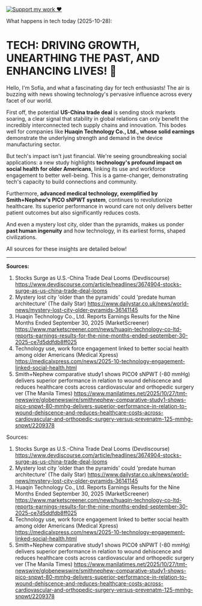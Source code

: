 [![Support my work ❤️](https://img.shields.io/badge/Support%20my%20work%20❤️-orange?style=for-the-badge&logo=patreon&logoColor=white)](https://www.patreon.com/c/evertonics)

What happens in tech today (2025-10-28):

# TECH: DRIVING GROWTH, UNEARTHING THE PAST, AND ENHANCING LIVES! 🚀

Hello, I'm Sofia, and what a fascinating day for tech enthusiasts! The air is buzzing with news showing technology's pervasive influence across every facet of our world.

First off, the potential **US-China trade deal** is sending stock markets soaring, a clear signal that stability in global relations can only benefit the incredibly interconnected tech supply chains and innovation. This bodes well for companies like **Huaqin Technology Co., Ltd., whose solid earnings** demonstrate the underlying strength and demand in the device manufacturing sector.

But tech's impact isn't just financial. We're seeing groundbreaking social applications: a new study highlights **technology's profound impact on social health for older Americans**, linking its use and workforce engagement to better well-being. This is a game-changer, demonstrating tech's capacity to build connections and community.

Furthermore, **advanced medical technology, exemplified by Smith+Nephew's PICO sNPWT system**, continues to revolutionize healthcare. Its superior performance in wound care not only delivers better patient outcomes but also significantly reduces costs.

And even a mystery lost city, older than the pyramids, makes us ponder **past human ingenuity** and how technology, in its earliest forms, shaped civilizations.

All sources for these insights are detailed below!

---
**Sources:**
1.  Stocks Surge as U.S.-China Trade Deal Looms (Devdiscourse)
    https://www.devdiscourse.com/article/headlines/3674904-stocks-surge-as-us-china-trade-deal-looms
2.  Mystery lost city 'older than the pyramids' could 'predate human architecture' (The daily Star)
    https://www.dailystar.co.uk/news/world-news/mystery-lost-city-older-pyramids-36141145
3.  Huaqin Technology Co., Ltd. Reports Earnings Results for the Nine Months Ended September 30, 2025 (MarketScreener)
    https://www.marketscreener.com/news/huaqin-technology-co-ltd-reports-earnings-results-for-the-nine-months-ended-september-30-2025-ce7d5ddfdb8ff025
4.  Technology use, work force engagement linked to better social health among older Americans (Medical Xpress)
    https://medicalxpress.com/news/2025-10-technology-engagement-linked-social-health.html
5.  Smith+Nephew comparative study1 shows PICO◊ sNPWT (-80 mmHg) delivers superior performance in relation to wound dehiscence and reduces healthcare costs across cardiovascular and orthopedic surgery ver (The Manila Times)
    https://www.manilatimes.net/2025/10/27/tmt-newswire/globenewswire/smithnephew-comparative-study1-shows-pico-snpwt-80-mmhg-delivers-superior-performance-in-relation-to-wound-dehiscence-and-reduces-healthcare-costs-across-cardiovascular-and-orthopedic-surgery-versus-prevenatm-125-mmhg-snpwt/2209378

Sources:
1. Stocks Surge as U.S.-China Trade Deal Looms (Devdiscourse)
   https://www.devdiscourse.com/article/headlines/3674904-stocks-surge-as-us-china-trade-deal-looms
2. Mystery lost city 'older than the pyramids' could 'predate human architecture' (The daily Star)
   https://www.dailystar.co.uk/news/world-news/mystery-lost-city-older-pyramids-36141145
3. Huaqin Technology Co., Ltd. Reports Earnings Results for the Nine Months Ended September 30, 2025 (MarketScreener)
   https://www.marketscreener.com/news/huaqin-technology-co-ltd-reports-earnings-results-for-the-nine-months-ended-september-30-2025-ce7d5ddfdb8ff025
4. Technology use, work force engagement linked to better social health among older Americans (Medical Xpress)
   https://medicalxpress.com/news/2025-10-technology-engagement-linked-social-health.html
5. Smith+Nephew comparative study1 shows PICO◊ sNPWT (-80 mmHg) delivers superior performance in relation to wound dehiscence and reduces healthcare costs across cardiovascular and orthopedic surgery ver (The Manila Times)
   https://www.manilatimes.net/2025/10/27/tmt-newswire/globenewswire/smithnephew-comparative-study1-shows-pico-snpwt-80-mmhg-delivers-superior-performance-in-relation-to-wound-dehiscence-and-reduces-healthcare-costs-across-cardiovascular-and-orthopedic-surgery-versus-prevenatm-125-mmhg-snpwt/2209378